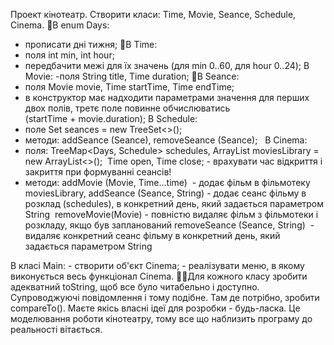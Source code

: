 Проект кінотеатр.
Створити класи: Time, Movie, Seance, Schedule, Cinema. В enum Days:
- прописати дні тижня; В Time:
- поля int min, int hour;
- передбачити межі для їх значень (для min 0..60, для hour 0..24);
В Movie:
-поля String title, Time duration; В Seance:
- поля Movie movie, Time startTime, Time endTime;
- в конструктор має надходити параметрами значення для перших двох полів, третє поле повинне обчислюватись (startTime + movie.duration);
В Schedule:
- поле Set<Seance> seances = new TreeSet<>();
- методи: addSeance (Seance), removeSeance (Seance); 
 В Cinema:
- поля:
TreeMap<Days, Schedule> schedules,
ArrayList<Movie> moviesLibrary = new ArrayList<>(); 
Time open, Time close; - врахувати час відкриття і закриття при формуванні сеансів!
- методи:
addMovie (Movie, Time...time)  - додає фільм в фільмотеку moviesLibrary,
addSeance (Seance, String) - додає сеанс фільму в розклад (schedules), в конкретний день, який задається параметром String 
removeMovie(Movie) - повністю видаляє фільм з фільмотеки і розкладу, якщо був запланований
removeSeance (Seance, String)  - видаляє конкретний сеанс фільму в конкретний день, який задається параметром String 

В класі Main: - створити об'єкт Cinema; - реалізувати меню, в якому виконується весь функціонал Cinema. Для кожного класу зробити адекватний toString, щоб все було читабельно і доступно. Супроводжуючі повідомлення і тому подібне. Там де потрібно, зробити compareTo(). Маєте якісь власні ідеї для розробки - будь-ласка. Це моделювання роботи кінотеатру, тому все що наблизить програму до реальності вітається. 
